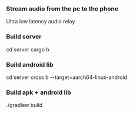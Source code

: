 ### Stream audio from the pc to the phone
Ultra low latency audio relay

### Build server
cd server
cargo b

### Build android lib
cd server
cross b --target=aarch64-linux-android

### Build apk + android lib
./gradlew build